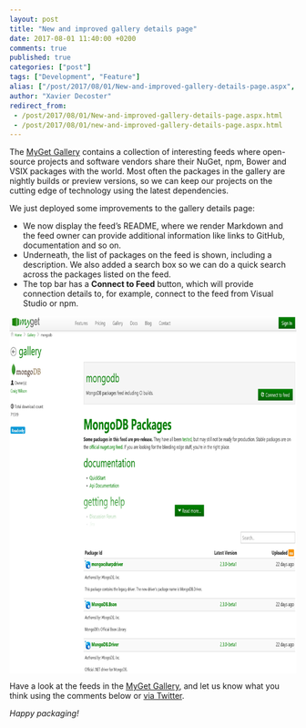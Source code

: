 ```yaml
---
layout: post
title: "New and improved gallery details page"
date: 2017-08-01 11:40:00 +0200
comments: true
published: true
categories: ["post"]
tags: ["Development", "Feature"]
alias: ["/post/2017/08/01/New-and-improved-gallery-details-page.aspx", "/post/2017/08/01/new-and-improved-gallery-details-page.aspx"]
author: "Xavier Decoster"
redirect_from:
 - /post/2017/08/01/New-and-improved-gallery-details-page.aspx.html
 - /post/2017/08/01/new-and-improved-gallery-details-page.aspx.html
---
```


<p>The <a href="https://www.myget.org/gallery">MyGet Gallery</a> contains a collection of interesting feeds where open-source projects and software vendors share their NuGet, npm, Bower and VSIX packages with the world. Most often the packages in the gallery are nightly builds or preview versions, so we can keep our projects on the cutting edge of technology using the latest dependencies.</p> <p>We just deployed some improvements to the gallery details page:</p> <ul> <li>We now display the feed’s README, where we render Markdown and the feed owner can provide additional information like links to GitHub, documentation and so on.</li> <li>Underneath, the list of packages on the feed is shown, including a description. We also added a search box so we can do a quick search across the packages listed on the feed.</li> <li>The top bar has a <strong>Connect to Feed</strong> button, which will provide connection details to, for example, connect to the feed from Visual Studio or npm.</li></ul> <p><a href="/images/image_152.png"><img width="800" height="627" title="Using nightly builds for MongoDB" style="border: 0px currentColor; padding-top: 0px; padding-right: 0px; padding-left: 0px; margin-right: auto; margin-left: auto; float: none; display: block; background-image: none;" alt="Using nightly builds for MongoDB" src="/images/image_thumb_147.png" border="0"></a></p> <p>Have a look at the feeds in the <a href="https://www.myget.org/gallery">MyGet Gallery</a>, and let us know what you think using the comments below or <a href="https://www.twitter.com/MyGetTeam">via Twitter</a>.</p> <p><em>Happy packaging!</em></p>



